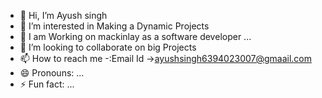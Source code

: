 - 👋 Hi, I’m Ayush singh
- 👀 I’m interested in Making a Dynamic Projects
- 🌱 I am Working on mackinlay as a software developer ...
- 💞️ I’m looking to collaborate on big Projects
- 📫 How to reach me -:Email Id ->ayushsingh6394023007@gmaail.com
- 😄 Pronouns: ...
- ⚡ Fun fact: ...

<!---
ayushsingh3007/ayushsingh3007 is a ✨ special ✨ repository because its `README.md` (this file) appears on your GitHub profile.
You can click the Preview link to take a look at your changes.
--->
